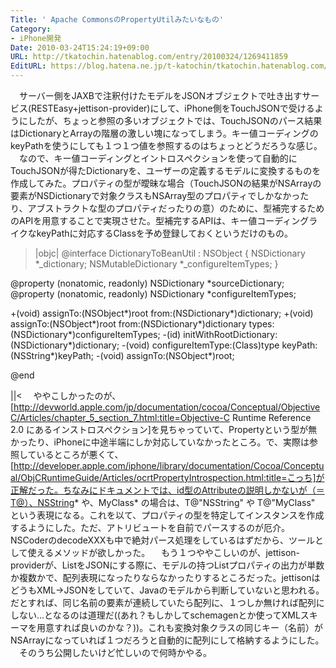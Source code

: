 ```yaml
---
Title: ' Apache CommonsのPropertyUtilみたいなもの'
Category:
- iPhone開発
Date: 2010-03-24T15:24:19+09:00
URL: http://tkatochin.hatenablog.com/entry/20100324/1269411859
EditURL: https://blog.hatena.ne.jp/t-katochin/tkatochin.hatenablog.com/atom/entry/6653586347154753811
---
```


　サーバー側をJAXBで注釈付けたモデルをJSONオブジェクトで吐き出すサービス(RESTEasy+jettison-provider)にして、iPhone側をTouchJSONで受けるようにしたが、ちょっと参照の多いオブジェクトでは、TouchJSONのパース結果はDictionaryとArrayの階層の激しい塊になってしまう。キー値コーディングのkeyPathを使うにしても１つ１つ値を参照するのはちょっとどうだろうな感じ。
　なので、キー値コーディングとイントロスペクションを使って自動的にTouchJSONが得たDictionaryを、ユーザーの定義するモデルに変換するものを作成してみた。プロパティの型が曖昧な場合（TouchJSONの結果がNSArrayの要素がNSDictionaryで対象クラスもNSArray型のプロパティでしかなかったり、アブストラクトな型のプロパティだったりの意）のために、型補完するためのAPIを用意することで実現させた。型補完するAPIは、キー値コーディングライクなkeyPathに対応するClassを予め登録しておくというだけのもの。
>|objc|
@interface DictionaryToBeanUtil : NSObject {
    NSDictionary *_dictionary;
    NSMutableDictionary *_configureItemTypes;
}

@property (nonatomic, readonly) NSDictionary  *sourceDictionary;
@property (nonatomic, readonly) NSDictionary  *configureItemTypes;

+(void) assignTo:(NSObject*)root from:(NSDictionary*)dictionary;
+(void) assignTo:(NSObject*)root from:(NSDictionary*)dictionary types:(NSDictionary*)configureItemTypes;
-(id) initWithRootDictionary:(NSDictionary*)dictionary;
-(void) configureItemType:(Class)type keyPath:(NSString*)keyPath;
-(void) assignTo:(NSObject*)root;

@end

||<
　ややこしかったのが、[http://devworld.apple.com/jp/documentation/cocoa/Conceptual/ObjectiveC/Articles/chapter_5_section_7.html:title=Objective-C Runtime Reference 2.0 にあるインストロスペクション]を見ちゃっていて、Propertyという型が無かったり、iPhoneに中途半端にしか対応していなかったところ。で、実際は参照しているところが悪くて、[http://developer.apple.com/iphone/library/documentation/Cocoa/Conceptual/ObjCRuntimeGuide/Articles/ocrtPropertyIntrospection.html:title=こっち]が正解だった。ちなみにドキュメントでは、id型のAttributeの説明しかないが（＝T@）、NSString* や、MyClass* の場合は、T@"NSString" や T@"MyClass" という表現になる。これを以て、プロパティの型を特定してインスタンスを作成するようにした。ただ、アトリビュートを自前でパースするのが厄介。NSCoderのdecodeXXXも中で絶対パース処理をしているはずだから、ツールとして使えるメソッドが欲しかった。
　もう１つややこしいのが、jettison-providerが、ListをJSONにする際に、モデルの持つListプロパティの出力が単数か複数かで、配列表現になったりならなかったりするところだった。jettisonはどうもXML→JSONをしていて、Javaのモデルから判断していないと思われる。だとすれば、同じ名前の要素が連続していたら配列に、１つしか無ければ配列にしない...となるのは道理だ((あれ？もしかしてschemagenとか使ってXMLスキーマを用意すれば良いのかな？))。これも変換対象クラスの同じキー（名前）がNSArrayになっていれば１つだろうと自動的に配列にして格納するようにした。
　そのうち公開したいけど忙しいので何時かやる。
